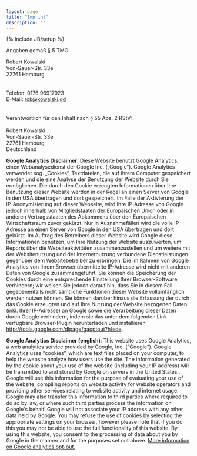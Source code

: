 ```yaml
---
layout: page
title: "Imprint"
description: ""
---
```

{% include JB/setup %}

Angaben gemäß § 5 TMG:

Robert Kowalski<br/>
Von-Sauer-Str. 33e<br/>
22761 Hamburg<br/>
<br/>
<br/>
Telefon: 0176 96917923<br/>
E-Mail: rok@kowalski.gd<br/>
<br/>
<br/>
Verantwortlich für den Inhalt nach § 55 Abs. 2 RStV:
<br/>
<br/>
Robert Kowalski<br/>
Von-Sauer-Str. 33e<br/>
22761 Hamburg<br/>
Deutschland<br/>

<p><strong>Google Analytics Disclaimer</strong>:
Diese Website benutzt Google Analytics, einen Webanalysedienst der Google Inc. („Google“).
Google Analytics verwendet sog. „Cookies“, Textdateien, die auf Ihrem Computer
gespeichert werden und die eine Analyse der Benutzung der Website durch Sie ermöglichen.
Die durch den Cookie erzeugten Informationen über Ihre Benutzung dieser Website werden in der Regel
an einen Server von Google in den USA übertragen und dort gespeichert. Im Falle der Aktivierung
der IP-Anonymisierung auf dieser Webseite, wird Ihre IP-Adresse von Google jedoch innerhalb
von Mitgliedstaaten der Europäischen Union oder in anderen Vertragsstaaten des Abkommens über
den Europäischen Wirtschaftsraum zuvor gekürzt. Nur in Ausnahmefällen wird die volle IP-Adresse
an einen Server von Google in den USA übertragen und dort gekürzt. Im Auftrag des Betreibers
dieser Website wird Google diese Informationen benutzen, um Ihre Nutzung der Website auszuwerten,
um Reports über die Websiteaktivitäten zusammenzustellen und um weitere mit der Websitenutzung
und der Internetnutzung verbundene Dienstleistungen gegenüber dem Websitebetreiber zu erbringen.
Die im Rahmen von Google Analytics von Ihrem Browser übermittelte IP-Adresse wird nicht
mit anderen Daten von Google zusammengeführt. Sie können die Speicherung der Cookies
durch eine entsprechende Einstellung Ihrer Browser-Software verhindern; wir weisen Sie
jedoch darauf hin, dass Sie in diesem Fall gegebenenfalls nicht sämtliche Funktionen
dieser Website vollumfänglich werden nutzen können. Sie können darüber hinaus die Erfassung
der durch das Cookie erzeugten und auf Ihre Nutzung der Website bezogenen Daten (inkl. Ihrer IP-Adresse)
an Google sowie die Verarbeitung dieser Daten durch Google verhindern, indem sie das unter dem
folgenden Link verfügbare Browser-Plugin herunterladen und installieren
<a href="http://tools.google.com/dlpage/gaoptout?hl=de">http://tools.google.com/dlpage/gaoptout?hl=de</a>.
</p>

<p><strong>Google Analytics Disclaimer (english)</strong>: This website uses Google Analytics, a web analytics service provided by Google, Inc. (“Google”). Google Analytics uses “cookies”, which are text files placed on your computer, to help the website analyze how users use the site. The information generated by the cookie about your use of the website (including your <span class="caps">IP</span> address) will be transmitted to and stored by Google on servers in the United States . Google will use this information for the purpose of evaluating your use of the website, compiling reports on website activity for website operators and providing other services relating to website activity and internet usage. Google may also transfer this information to third parties where required to do so by law, or where such third parties process the information on Google's behalf. Google will not associate your IP address with any other data held by Google. You may refuse the use of cookies by selecting the appropriate settings on your browser, however please note that if you do this you may not be able to use the full functionality of this website. By using this website, you consent to the processing of data about you by Google in the manner and for the purposes set out above. <a href="http://tools.google.com/dlpage/gaoptout?hl=en">More information on Google analytics&nbsp;opt-out.</a></p>
